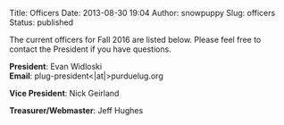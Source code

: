 Title: Officers
Date: 2013-08-30 19:04
Author: snowpuppy
Slug: officers
Status: published

The current officers for Fall 2016 are listed below. Please feel free to
contact the President if you have questions.

**President**: Evan Widloski  
**Email**: plug-president&lt;|at|&gt;purduelug.org

**Vice President**: Nick Geirland

**Treasurer/Webmaster**: Jeff Hughes
